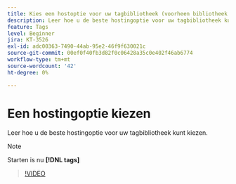 ```yaml
---
title: Kies een hostoptie voor uw tagbibliotheek (voorheen bibliotheek starten)
description: Leer hoe u de beste hostingoptie voor uw tagbibliotheek kunt kiezen.
feature: Tags
level: Beginner
jira: KT-3526
exl-id: adc00363-7490-44ab-95e2-46f9f630021c
source-git-commit: 00ef0f40fb3d82f0c06428a35c0e402f46ab6774
workflow-type: tm+mt
source-wordcount: '42'
ht-degree: 0%

---
```


# Een hostingoptie kiezen

Leer hoe u de beste hostingoptie voor uw tagbibliotheek kunt kiezen.

>[!NOTE]
>
> Starten is nu **[!DNL tags]**

>[!VIDEO](https://video.tv.adobe.com/v/28728/?learn=on)
